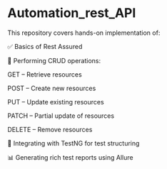 # Automation_rest_API

This repository covers hands-on implementation of:

✅ Basics of Rest Assured

📡 Performing CRUD operations:

GET – Retrieve resources

POST – Create new resources

PUT – Update existing resources

PATCH – Partial update of resources

DELETE – Remove resources

🧪 Integrating with TestNG for test structuring

📊 Generating rich test reports using Allure
